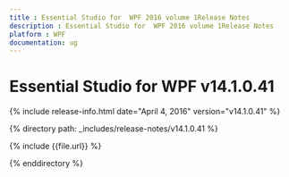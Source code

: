 ```yaml
---
title : Essential Studio for  WPF 2016 volume 1Release Notes
description : Essential Studio for  WPF 2016 volume 1Release Notes
platform : WPF
documentation: ug
---
```


# Essential Studio for  WPF v14.1.0.41

{% include release-info.html date="April 4, 2016" version="v14.1.0.41" %} 

{% directory path: _includes/release-notes/v14.1.0.41 %}

{% include {{file.url}} %}

{% enddirectory %}